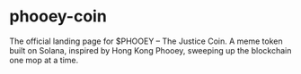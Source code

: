 # phooey-coin
The official landing page for $PHOOEY – The Justice Coin. A meme token built on Solana, inspired by Hong Kong Phooey, sweeping up the blockchain one mop at a time.
